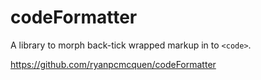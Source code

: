 # codeFormatter

A library to morph back-tick wrapped markup in to `<code>`.

https://github.com/ryanpcmcquen/codeFormatter
